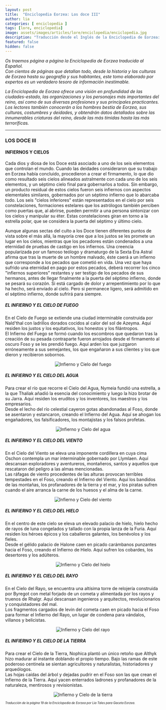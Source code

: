```yaml
---
layout: post
title:  "Enciclopedia Eorzea: Los doce III"
author: lia
categories: [ enciclopedia ]
tags: [lore, enciclopedia]
image: assets/images/articles/lore/enciclopedia/enciclopedia.jpg
description: "Traducción desde el Inglés de la Enciclopedia de Eorzea: Los doce III"
featured: false
hidden: false
---
```

*Os traemos página a página la Enciclopedia de Eorzea traducida al Español.<br/>
Con cientos de páginas que detallan todo, desde la historia y las culturas de Eorzea hasta su geografía y sus habitantes, este tomo elaborado por expertos es un verdadero tesoro de información inestimable.*

*La Enciclopedia de Eorzea ofrece una visión en profundidad de las ciudades-estado, las organizaciones y los personajes más importantes del reino, así como de sus diversas profesiones y sus principales practicantes. Los lectores también conocerán a los hombres bestia de Eorzea, sus culturas, costumbres y deidades, y obtendrán datos detallados sobre las innumerables criaturas del reino, desde las más tímidas hasta las más terroríficas.*

<hr/>

### LOS DOCE III
#### INFIERNOS Y CIELOS

Cada dios y diosa de los Doce está asociado a uno de los seis elementos que controlan el mundo. Cuando las deidades consideraron que su trabajo en Eorzea había concluido, procedieron a crear el firmamento, lo que dio como resultado seis cielos alineados astralmente con cada uno de los seis elementos, y un séptimo cielo final para gobernarlos a todos. Sin embargo, un producto residual de estos cielos fueron seis infiernos con aspectos elementales similares, gobernados por un séptimo infierno que lo abarcaba todo. Los seis "cielos inferiores" están representados en el cielo por seis constelaciones, formaciones estelares que los astrólogos también perciben como puertas que, al abrirse, pueden permitir a una persona sintonizar con los cielos y manipular su éter. Estas constelaciones giran en torno a la estrella polar, que se considera la puerta del séptimo y último cielo.

Aunque algunas sectas del culto a los Doce tienen diferentes puntos de vista sobre el más allá, la mayoría cree que a los justos se les promete un lugar en los cielos, mientras que los pecadores están condenados a una eternidad de pruebas de castigo en los infiernos. Una creencia popularizada por un famoso teólogo y dramaturgo de la Sexta Era Astral afirma que tras la muerte de un hombre malvado, éste caerá a un infierno que corresponde a los pecados que cometió en vida. Una vez que haya sufrido una eternidad en pago por estos pecados, deberá recorrer los cinco "infiernos superiores" restantes y ser testigo de los pecados de sus hermanos, antes de llegar finalmente a la puerta del séptimo infierno, donde se pesará su corazón. Si está cargado de dolor y arrepentimiento por lo que ha hecho, será enviado al cielo. Pero si permanece ligero, será admitido en el séptimo infierno, donde sufrirá para siempre.

##### EL INFIERNO Y EL CIELO DE FUEGO
En el Cielo de Fuego se extiende una ciudad interminable construida por Nald'thal con ladrillos dorados cocidos al calor del sol de Azeyma. Aquí residen los justos y los equitativos, los honestos y los filántropos.<br/>
El Infierno del Fuego se formó cuando los escombros que quedaron tras la creación de su pesada contraparte fueron arrojados desde el firmamento al oscuro Foso y se les prendió fuego. Aquí arden los que juzgaron erróneamente a sus semejantes, los que engañaron a sus clientes y los que dieron y recibieron sobornos.

<p align="center"><img src="{{ site.baseurl }}/assets/images/articles/lore/enciclopedia/10/fuego.jpg" alt="Infierno y Cielo del fuego"/></p>

##### EL INFIERNO Y EL CIELO DEL AGUA
Para crear el río que recorre el Cielo del Agua, Nymeia fundió una estrella, a la que Thaliak añadió la esencia del conocimiento y luego la hizo brotar de su Jarra. Aquí residen los eruditos y los inventores, los maestros y los empresarios.<br/>
Desde el lecho del río celestial cayeron gotas abandonadas al Foso, donde se asentaron y estancaron, creando el Infierno del Agua. Aquí se ahogan los engañadores, los falsificadores, los montajistas y los falsos profetas.

<p align="center"><img src="{{ site.baseurl }}/assets/images/articles/lore/enciclopedia/10/agua.jpg" alt="Infierno y Cielo del agua"/></p>

##### EL INFIERNO Y EL CIELO DEL VIENTO
En el Cielo del Viento se eleva una imponente cordillera en cuya cima Oschon contempla un mar interminable gobernado por Llymlaen. Aquí descansan exploradores y aventureros, montañeros, santos y aquellos que rescataron del peligro a las almas mencionadas.<br/>
Las ráfagas de viento procedentes de las alturas provocan terribles tempestades en el Foso, creando el Infierno del Viento. Aquí los bandidos de las montañas, los profanadores de la tierra y el mar, y los piratas sufren cuando el aire arranca la carne de los huesos y el alma de la carne.

<p align="center"><img src="{{ site.baseurl }}/assets/images/articles/lore/enciclopedia/10/viento.jpg" alt="Infierno y Cielo del viento"/></p>

##### EL INFIERNO Y EL CIELO DEL HIELO
En el centro de este cielo se eleva un elevado palacio de hielo, hielo hecho de rayos de luna congelados y tallado con la propia lanza de la Furia. Aquí residen los héroes épicos y los caballeros galantes, los benévolos y los fieles.<br/>
Desde el gélido palacio de Halone caen en picado carámbanos punzantes hacia el Foso, creando el Infierno de Hielo. Aquí sufren los cobardes, los desertores y los adúlteros.

<p align="center"><img src="{{ site.baseurl }}/assets/images/articles/lore/enciclopedia/10/hielo.jpg" alt="Infierno y Cielo del hielo"/></p>

##### EL INFIERNO Y EL CIELO DEL RAYO
En el Cielo del Rayo, se encuentra una altísima torre de relojería construida por Byregot con metal forjado de un cometa y alimentada por los rayos y truenos de Rhalgr. Aquí descansan ingenieros y arquitectos, revolucionarios y conquistadores del mal.<br/>
Los fragmentos cargados de levin del cometa caen en picado hacia el Foso para formar el Infierno del Rayo, un lugar de condena para vándalos, villanos y belicistas.

<p align="center"><img src="{{ site.baseurl }}/assets/images/articles/lore/enciclopedia/10/trueno.jpg" alt="Infierno y Cielo del rayo"/></p>

##### EL INFIERNO Y EL CIELO DE LA TIERRA
Para crear el Cielo de la Tierra, Nophica plantó un único retoño que Althyk hizo madurar al instante doblando el propio tiempo. Bajo las ramas de este poderoso centinela se sientan agricultores y naturalistas, historiadores y arqueólogos.<br/>
Las hojas caídas del árbol y dejadas pudrir en el Foso son las que crean el Infierno de la Tierra. Aquí yacen enterrados ladrones y profanadores de la naturaleza, mentirosos y revisionistas.

<p align="center"><img src="{{ site.baseurl }}/assets/images/articles/lore/enciclopedia/10/tierra.jpg" alt="Infierno y Cielo de la tierra"/></p>

<sub><sup>*Traducción de la página 19 de la Enciclopedia de Eorzea por Lia Tales para Gaceta Eorzea.*</sup></sub>